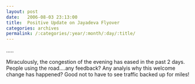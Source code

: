 ```yaml
---
layout: post
date:	2006-08-03 23:13:00
title:  Positive Update on Jayadeva Flyover
categories: archives
permalink: /:categories/:year/:month/:day/:title/
---
```

.....

Miraculously, the congestion of the evening has eased in the past 2 days. People using the road....any feedback? Any analyis why this welcome change has happened? Good not to have to see traffic backed up for miles!
